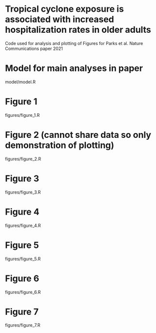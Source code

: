 # Tropical cyclone exposure is associated with increased hospitalization rates in older adults
Code used for analysis and plotting of Figures for Parks et al. Nature Communications paper 2021

# Model for main analyses in paper
model/model.R

# Figure 1
figures/figure_1.R

# Figure 2 (cannot share data so only demonstration of plotting)
figures/figure_2.R

# Figure 3
figures/figure_3.R

# Figure 4
figures/figure_4.R

# Figure 5
figures/figure_5.R

# Figure 6
figures/figure_6.R

# Figure 7
figures/figure_7.R